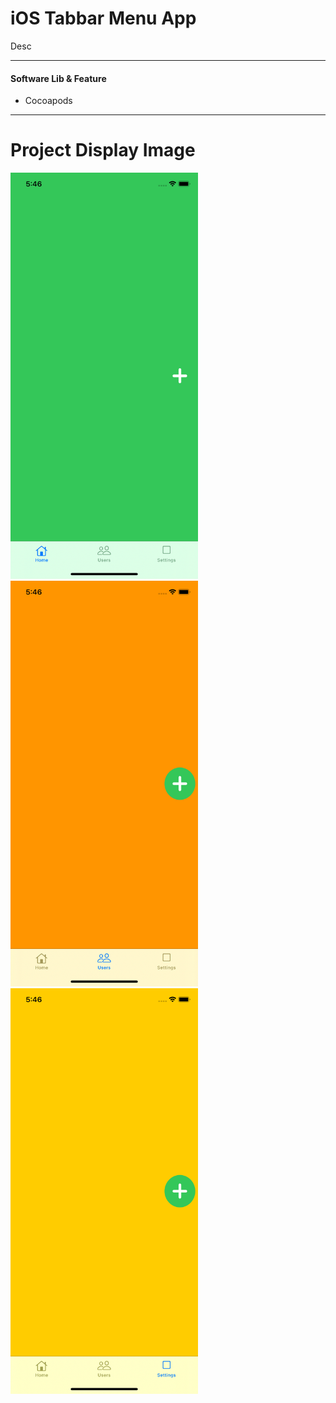 # iOS Tabbar Menu App
Desc
<hr/>

#### Software Lib & Feature

- Cocoapods

<hr/>


# Project Display Image
<p>

<a href="https://github.com/erdenmustafa/ios_TabbarMenu_app/blob/main/Screen/1.png" target="_blank">
<img src="https://github.com/erdenmustafa/ios_TabbarMenu_app/blob/main/Screen/1.png" width="300" style="max-width:100%;"></a>

<a href="https://github.com/erdenmustafa/ios_TabbarMenu_app/blob/main/Screen/2.png" target="_blank">
<img src="https://github.com/erdenmustafa/ios_TabbarMenu_app/blob/main/Screen/2.png" width="300" style="max-width:100%;"></a>
  
<a href="https://github.com/erdenmustafa/ios_TabbarMenu_app/blob/main/Screen/3.png" target="_blank">
<img src="https://github.com/erdenmustafa/ios_TabbarMenu_app/blob/main/Screen/3.png" width="300" style="max-width:100%;"></a>
  


</p>

